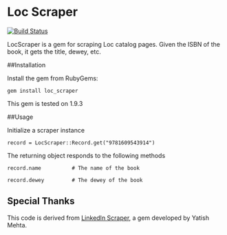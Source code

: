 Loc Scraper
================

[![Build Status](https://travis-ci.org/milkfarm/loc_scraper.svg?branch=master)](https://travis-ci.org/milkfarm/loc_scraper)

LocScraper is a gem for scraping Loc catalog pages.
Given the ISBN of the book, it gets the title, dewey, etc.

##Installation

Install the gem from RubyGems:

    gem install loc_scraper

This gem is tested on 1.9.3


##Usage

Initialize a scraper instance

    record = LocScraper::Record.get("9781609543914")

The returning object responds to the following methods

    record.name          # The name of the book

    record.dewey         # The dewey of the book


## Special Thanks

This code is derived from [LinkedIn Scraper](https://github.com/yatish27/linkedin-scraper), a gem developed by Yatish Mehta.
